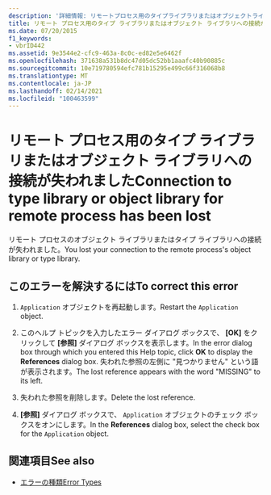 ```yaml
---
description: '詳細情報: リモートプロセス用のタイプライブラリまたはオブジェクトライブラリへの接続が失われました'
title: リモート プロセス用のタイプ ライブラリまたはオブジェクト ライブラリへの接続が失われました
ms.date: 07/20/2015
f1_keywords:
- vbrID442
ms.assetid: 9e3544e2-cfc9-463a-8c0c-ed82e5e6462f
ms.openlocfilehash: 371638a531b8dc47d05dc52bb1aaafc40b90885c
ms.sourcegitcommit: 10e719780594efc781b15295e499c66f316068b8
ms.translationtype: MT
ms.contentlocale: ja-JP
ms.lasthandoff: 02/14/2021
ms.locfileid: "100463599"
---
```

# <a name="connection-to-type-library-or-object-library-for-remote-process-has-been-lost"></a><span data-ttu-id="efc8d-103">リモート プロセス用のタイプ ライブラリまたはオブジェクト ライブラリへの接続が失われました</span><span class="sxs-lookup"><span data-stu-id="efc8d-103">Connection to type library or object library for remote process has been lost</span></span>

<span data-ttu-id="efc8d-104">リモート プロセスのオブジェクト ライブラリまたはタイプ ライブラリへの接続が失われました。</span><span class="sxs-lookup"><span data-stu-id="efc8d-104">You lost your connection to the remote process's object library or type library.</span></span>  
  
## <a name="to-correct-this-error"></a><span data-ttu-id="efc8d-105">このエラーを解決するには</span><span class="sxs-lookup"><span data-stu-id="efc8d-105">To correct this error</span></span>  
  
1. <span data-ttu-id="efc8d-106">`Application` オブジェクトを再起動します。</span><span class="sxs-lookup"><span data-stu-id="efc8d-106">Restart the `Application` object.</span></span>  
  
2. <span data-ttu-id="efc8d-107">このヘルプ トピックを入力したエラー ダイアログ ボックスで、 **[OK]** をクリックして **[参照]** ダイアログ ボックスを表示します。</span><span class="sxs-lookup"><span data-stu-id="efc8d-107">In the error dialog box through which you entered this Help topic, click **OK** to display the **References** dialog box.</span></span> <span data-ttu-id="efc8d-108">失われた参照の左側に "見つかりません" という語が表示されます。</span><span class="sxs-lookup"><span data-stu-id="efc8d-108">The lost reference appears with the word "MISSING" to its left.</span></span>  
  
3. <span data-ttu-id="efc8d-109">失われた参照を削除します。</span><span class="sxs-lookup"><span data-stu-id="efc8d-109">Delete the lost reference.</span></span>  
  
4. <span data-ttu-id="efc8d-110">**[参照]** ダイアログ ボックスで、 `Application` オブジェクトのチェック ボックスをオンにします。</span><span class="sxs-lookup"><span data-stu-id="efc8d-110">In the **References** dialog box, select the check box for the `Application` object.</span></span>  
  
## <a name="see-also"></a><span data-ttu-id="efc8d-111">関連項目</span><span class="sxs-lookup"><span data-stu-id="efc8d-111">See also</span></span>

- [<span data-ttu-id="efc8d-112">エラーの種類</span><span class="sxs-lookup"><span data-stu-id="efc8d-112">Error Types</span></span>](../programming-guide/language-features/error-types.md)
